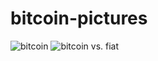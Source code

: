 # bitcoin-pictures
![bitcoin](https://archive.vn/fGiCq/8957b072910539fb319135afebae08385dc33ecb.jpg)
![bitcoin vs. fiat](https://archive.vn/tF6Dq/0fc80b497883ee5c4c178a7ba1f2cfee1311c7ea.jpg)
